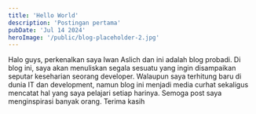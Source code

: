 ```yaml
---
title: 'Hello World'
description: 'Postingan pertama'
pubDate: 'Jul 14 2024'
heroImage: '/public/blog-placeholder-2.jpg'
---
```


Halo guys, perkenalkan saya Iwan Aslich dan ini adalah blog probadi. Di blog ini, saya akan menuliskan segala sesuatu yang ingin disampaikan seputar keseharian seorang developer. Walaupun saya terhitung baru di dunia IT dan development, namun blog ini menjadi media curhat sekaligus mencatat hal yang saya pelajari setiap harinya. Semoga post saya menginspirasi banyak orang. Terima kasih

